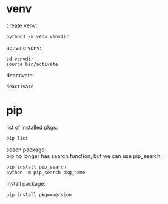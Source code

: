 # venv
create venv:   
```shell
python3 -m venv venvdir
```
activate venv:   
```shell
cd venvdir
source bin/activate
```
deactivate:
```shell
deactivate
```

# pip
list of installed pkgs:
```shell
pip list
```
seach package:   
pip no longer has search function, but we can use pip_search:
```shell
pip install pip_search
python -m pip_search pkg_name
```
install package:
```shell
pip install pkg==version
```
